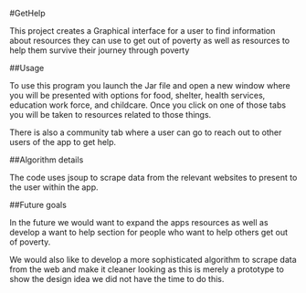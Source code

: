 #GetHelp

This project creates a Graphical interface for a user to find information about
resources they can use to get out of poverty as well as resources to help them
survive their journey through poverty


##Usage

To use this program you launch the Jar file and open a new window where you
will be presented with options for food, shelter, health services, education
work force, and childcare. Once you click on one of those tabs you will be taken
to resources related to those things.

There is also a community tab where a user can go to reach out to other users of
the app to get help.

##Algorithm details

The code uses jsoup to scrape data from the relevant websites to present to the
user within the app.


##Future goals

In the future we would want to expand the apps resources as well as develop a want
to help section for people who want to help others get out of poverty.

We would also like to develop a more sophisticated algorithm to scrape data
from the web and make it cleaner looking as this is merely a prototype to show the
design idea we did not have the time to do this. 
